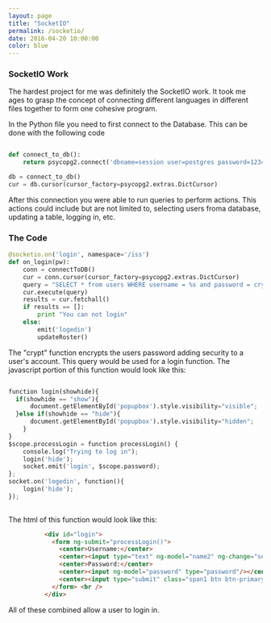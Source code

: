 ```yaml
---
layout: page
title: "SocketIO"
permalink: /socketio/
date: 2016-04-20 10:00:00
color: blue
---
```


### SocketIO Work
The hardest project for me was definitely the SocketIO work. It took me ages to grasp the concept of connecting different languages in different files together to form one cohesive program. 

In the Python file you need to first connect to the Database. This can be done with the following code

``` Python

def connect_to_db():
    return psycopg2.connect('dbname=session user=postgres password=1234 host=localhost')

db = connect_to_db()
cur = db.cursor(cursor_factory=psycopg2.extras.DictCursor)

```
After this connection you were able to run queries to perform actions. This actions could include but are not limited to, selecting users froma database, updating a table, logging in, etc. 

### The Code

``` Python
@socketio.on('login', namespace='/iss')
def on_login(pw):
    conn = connectToDB()
    cur = conn.cursor(cursor_factory=psycopg2.extras.DictCursor)
    query = "SELECT * from users WHERE username = %s and password = crypt(%s, password)"
    cur.execute(query)
    results = cur.fetchall()
    if results == []:
        print "You can not login"
    else:
        emit('logedin')
        updateRoster() 

```
The "crypt" function encrypts the users password adding security to a user's account. This query would be used for a login function. The javascript portion of this function would look like this:

``` Python

function login(showhide){
  if(showhide == "show"){
      document.getElementById('popupbox').style.visibility="visible";
  }else if(showhide == "hide"){
      document.getElementById('popupbox').style.visibility="hidden"; 
    }
}
$scope.processLogin = function processLogin() {
    console.log("Trying to log in");
    login('hide');
    socket.emit('login', $scope.password);
};
socket.on('logedin', function(){
    login('hide');
});
    
```
The html of this function would look like this: 
``` html
          <div id="login">
            <form ng-submit="processLogin()">
              <center>Username:</center>
              <center><input type="text" ng-model="name2" ng-change="setName2()" placeholder="Username"/></center>
              <center>Password:</center>
              <center><input ng-model="password" type="password"/></center>
              <center><input type="submit" class="span1 btn btn-primary" value="Send" ng-disabled="!password"></center>
            </form> <br />
          </div>
```

All of these combined allow a user to login in. 
